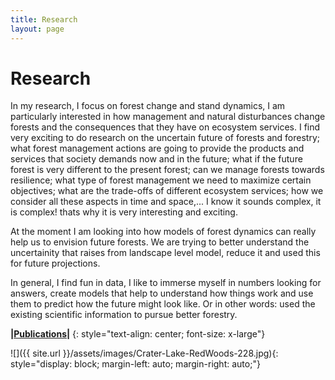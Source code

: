 ```yaml
---
title: Research
layout: page
---
```


# Research

In my research, I focus on forest change and stand dynamics, I am particularly interested in how management and natural disturbances change forests and the consequences that they have on ecosystem services. I find very exciting to do research on the uncertain future of forests and forestry; what forest management actions are going to provide the products and services that society demands now and in the future; what if the future forest is very different to the present forest; can we manage forests towards resilience; what type of forest management we need to maximize certain objectives; what are the trade-offs of different ecosystem services; how we consider all these aspects in time and space,... I know it sounds complex, it is complex! thats why it is very interesting and exciting. 

At the moment I am looking into how models of forest dynamics can really help us to envision future forests. We are trying to better understand the uncertainity that raises from landscape level model, reduce it and used this for future projections. 

In general, I find fun in data, I like to immerse myself in numbers looking for answers, create models that help to understand how things work and use them to predict how the future might look like. Or in other words: used the existing scientific information to pursue better forestry.



**\|[Publications]({{site.url}}/research/publications-list/)\|**
{: style="text-align: center; font-size: x-large"}



![]({{ site.url }}/assets/images/Crater-Lake-RedWoods-228.jpg){: style="display: block;     margin-left: auto;     margin-right: auto;"}

